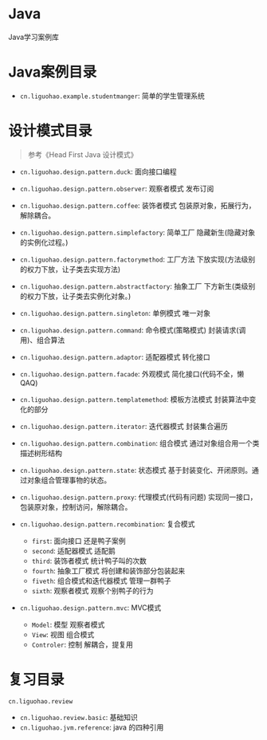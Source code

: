 # Java
Java学习案例库


# Java案例目录


- `cn.liguohao.example.studentmanger`: 简单的学生管理系统


# 设计模式目录
> 参考《Head First Java 设计模式》

- `cn.liguohao.design.pattern.duck`: 面向接口编程
- `cn.liguohao.design.pattern.observer`: 观察者模式 发布订阅
- `cn.liguohao.design.pattern.coffee`: 装饰者模式 包装原对象，拓展行为，解除耦合。
- `cn.liguohao.design.pattern.simplefactory`: 简单工厂 隐藏新生(隐藏对象的实例化过程。)
- `cn.liguohao.design.pattern.factorymethod`: 工厂方法 下放实现(方法级别的权力下放，让子类去实现方法)
- `cn.liguohao.design.pattern.abstractfactory`: 抽象工厂 下方新生(类级别的权力下放，让子类去实例化对象。)
- `cn.liguohao.design.pattern.singleton`: 单例模式 唯一对象
- `cn.liguohao.design.pattern.command`: 命令模式(策略模式) 封装请求(调用)、组合算法
- `cn.liguohao.design.pattern.adaptor`: 适配器模式 转化接口
- `cn.liguohao.design.pattern.facade`: 外观模式 简化接口(代码不全，懒QAQ)
- `cn.liguohao.design.pattern.templatemethod`: 模板方法模式 封装算法中变化的部分
- `cn.liguohao.design.pattern.iterator`: 迭代器模式 封装集合遍历
- `cn.liguohao.design.pattern.combination`: 组合模式  通过对象组合用一个类描述树形结构
- `cn.liguohao.design.pattern.state`: 状态模式 基于封装变化、开闭原则。通过对象组合管理事物的状态。 

- `cn.liguohao.design.pattern.proxy`: 代理模式(代码有问题)  实现同一接口，包装原对象，控制访问，解除耦合。 
- `cn.liguohao.design.pattern.recombination`:  复合模式
    - `first`:  面向接口    还是鸭子案例
    - `second`: 适配器模式  适配鹅
    - `third`:  装饰者模式  统计鸭子叫的次数
    - `fourth`: 抽象工厂模式 将创建和装饰部分包装起来 
    - `fiveth`: 组合模式和迭代器模式    管理一群鸭子 
    - `sixth`: 观察者模式 观察个别鸭子的行为 
- `cn.liguohao.design.pattern.mvc`:  MVC模式
    - `Model`:      模型 观察者模式
    - `View`:       视图 组合模式
    - `Controler`:  控制 解耦合，提复用


# 复习目录
`cn.liguohao.review`

- `cn.liguohao.review.basic`: 基础知识
- `cn.liguohao.jvm.reference`: java 的四种引用
